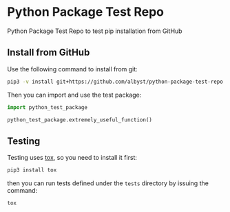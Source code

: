 # Python Package Test Repo
Python Package Test Repo to test pip installation from GitHub

## Install from GitHub
Use the following command to install from git:

```bash
pip3 -v install git+https://github.com/albyst/python-package-test-repo
```

Then you can import and use the test package:

```python
import python_test_package

python_test_package.extremely_useful_function()
```

## Testing
Testing uses [tox](https://tox.wiki/en/latest/), so you need to install it first:

```bash
pip3 install tox
```

then you can run tests defined under the ```tests``` directory by issuing the command:

```bash
tox
```
